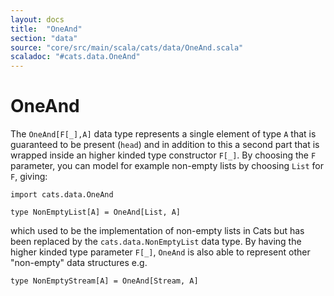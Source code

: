```yaml
---
layout: docs
title:  "OneAnd"
section: "data"
source: "core/src/main/scala/cats/data/OneAnd.scala"
scaladoc: "#cats.data.OneAnd"
---
```

# OneAnd

The `OneAnd[F[_],A]` data type represents a single element of type `A`
that is guaranteed to be present (`head`) and in addition to this a
second part that is wrapped inside an higher kinded type constructor
`F[_]`.  By choosing the `F` parameter, you can model for example
non-empty lists by choosing `List` for `F`, giving:

```tut:silent
import cats.data.OneAnd

type NonEmptyList[A] = OneAnd[List, A]
```

which used to be the implementation of non-empty lists in Cats but has
been replaced by the `cats.data.NonEmptyList` data type. By
having the higher kinded type parameter `F[_]`, `OneAnd` is also able
to represent other "non-empty" data structures e.g.

```tut:silent
type NonEmptyStream[A] = OneAnd[Stream, A]
```
